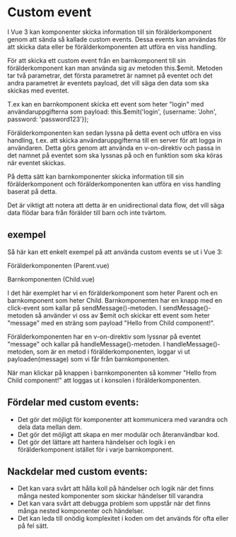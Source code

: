 # Custom event

I Vue 3 kan komponenter skicka information till sin förälderkomponent genom att sända så kallade custom events. Dessa events kan användas för att skicka data eller be förälderkomponenten att utföra en viss handling.

För att skicka ett custom event från en barnkomponent till sin förälderkomponent kan man använda sig av metoden this.$emit. Metoden tar två parametrar, det första parametret är namnet på eventet och det andra parametret är eventets payload, det vill säga den data som ska skickas med eventet.

T.ex kan en barnkomponent skicka ett event som heter "login" med användaruppgifterna som payload:
this.$emit('login', {username: 'John', password: 'password123'});

Förälderkomponenten kan sedan lyssna på detta event och utföra en viss handling, t.ex. att skicka användaruppgifterna till en server för att logga in användaren. Detta görs genom att använda en v-on-direktiv och passa in det namnet på eventet som ska lyssnas på och en funktion som ska köras när eventet skickas.

<ChildComponent v-on:login="handleLogin" />

<script>
methods: {
handleLogin(payload) {
console.log(payload)
// send data to server
}
}
</script>

På detta sätt kan barnkomponenter skicka information till sin förälderkomponent och förälderkomponenten kan utföra en viss handling baserat på detta.

Det är viktigt att notera att detta är en unidirectional data flow, det vill säga data flödar bara från förälder till barn och inte tvärtom.

## exempel

Så här kan ett enkelt exempel på att använda custom events se ut i Vue 3:

Förälderkomponenten (Parent.vue)

<template>
  <div>
    <Child @message="handleMessage" />
  </div>
</template>

<script>
import Child from './Child.vue'

export default {
  name: 'Parent',
  components: { Child },
  methods: {
    handleMessage(message) {
      console.log(message)
    }
  }
}
</script>

Barnkomponenten (Child.vue)

<template>
  <button @click="sendMessage">Send Message</button>
</template>

<script>
export default {
  name: 'Child',
  methods: {
    sendMessage() {
      this.$emit('message', 'Hello from Child component!')
    }
  }
}
</script>

I det här exemplet har vi en förälderkomponent som heter Parent och en barnkomponent som heter Child. Barnkomponenten har en knapp med en click-event som kallar på sendMessage()-metoden. I sendMessage()-metoden så använder vi oss av $emit och skickar ett event som heter "message" med en sträng som payload "Hello from Child component!".

Förälderkomponenten har en v-on-direktiv som lyssnar på eventet "message" och kallar på handleMessage()-metoden. I handleMessage()-metoden, som är en metod i förälderkomponenten, loggar vi ut payloaden(message) som vi får från barnkomponenten.

När man klickar på knappen i barnkomponenten så kommer "Hello from Child component!" att loggas ut i konsolen i förälderkomponenten.

## Fördelar med custom events:

- Det gör det möjligt för komponenter att kommunicera med varandra och dela data mellan dem.
- Det gör det möjligt att skapa en mer modulär och återanvändbar kod.
- Det gör det lättare att hantera händelser och logik i en förälderkomponent istället för i varje barnkomponent.

## Nackdelar med custom events:

- Det kan vara svårt att hålla koll på händelser och logik när det finns många nested komponenter som skickar händelser till varandra
- Det kan vara svårt att debugga problem som uppstår när det finns många nested komponenter och händelser.
- Det kan leda till onödig komplexitet i koden om det används för ofta eller på fel sätt.
